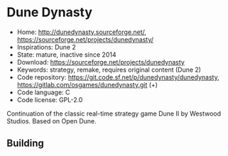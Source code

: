 # Dune Dynasty

- Home: http://dunedynasty.sourceforge.net/, https://sourceforge.net/projects/dunedynasty/
- Inspirations: Dune 2
- State: mature, inactive since 2014
- Download: https://sourceforge.net/projects/dunedynasty
- Keywords: strategy, remake, requires original content (Dune 2)
- Code repository: https://git.code.sf.net/p/dunedynasty/dunedynasty, https://gitlab.com/osgames/dunedynasty.git (+)
- Code language: C
- Code license: GPL-2.0

Continuation of the classic real-time strategy game Dune II by Westwood Studios.
Based on Open Dune.

## Building
